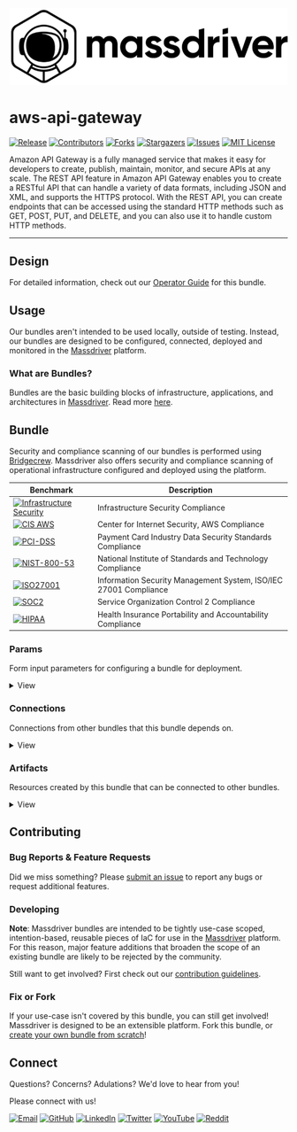 [![Massdriver][logo]][website]

# aws-api-gateway

[![Release][release_shield]][release_url]
[![Contributors][contributors_shield]][contributors_url]
[![Forks][forks_shield]][forks_url]
[![Stargazers][stars_shield]][stars_url]
[![Issues][issues_shield]][issues_url]
[![MIT License][license_shield]][license_url]

Amazon API Gateway is a fully managed service that makes it easy for developers to create, publish, maintain,
monitor, and secure APIs at any scale. The REST API feature in Amazon API Gateway enables you to create a
RESTful API that can handle a variety of data formats, including JSON and XML, and supports the HTTPS protocol.
With the REST API, you can create endpoints that can be accessed using the standard HTTP methods such as GET,
POST, PUT, and DELETE, and you can also use it to handle custom HTTP methods.

---

## Design

For detailed information, check out our [Operator Guide](operator.mdx) for this bundle.

## Usage

Our bundles aren't intended to be used locally, outside of testing. Instead, our bundles are designed to be configured, connected, deployed and monitored in the [Massdriver][website] platform.

### What are Bundles?

Bundles are the basic building blocks of infrastructure, applications, and architectures in [Massdriver][website]. Read more [here](https://docs.massdriver.cloud/concepts/bundles).

## Bundle

<!-- COMPLIANCE:START -->

Security and compliance scanning of our bundles is performed using [Bridgecrew](https://www.bridgecrew.cloud/). Massdriver also offers security and compliance scanning of operational infrastructure configured and deployed using the platform.

| Benchmark                                                                                                                                                                                                                                                       | Description                        |
| --------------------------------------------------------------------------------------------------------------------------------------------------------------------------------------------------------------------------------------------------------------- | ---------------------------------- |
| [![Infrastructure Security](https://www.bridgecrew.cloud/badges/github/massdriver-cloud/aws-api-gateway/general)](https://www.bridgecrew.cloud/link/badge?vcs=github&fullRepo=massdriver-cloud%2Faws-api-gateway&benchmark=INFRASTRUCTURE+SECURITY) | Infrastructure Security Compliance |
| [![CIS AWS](https://www.bridgecrew.cloud/badges/github/massdriver-cloud/aws-api-gateway/cis_aws)](https://www.bridgecrew.cloud/link/badge?vcs=github&fullRepo=massdriver-cloud%2Faws-api-gateway&benchmark=CIS+AWS+V1.2) | Center for Internet Security, AWS Compliance |
| [![PCI-DSS](https://www.bridgecrew.cloud/badges/github/massdriver-cloud/aws-api-gateway/pci)](https://www.bridgecrew.cloud/link/badge?vcs=github&fullRepo=massdriver-cloud%2Faws-api-gateway&benchmark=PCI-DSS+V3.2) | Payment Card Industry Data Security Standards Compliance |
| [![NIST-800-53](https://www.bridgecrew.cloud/badges/github/massdriver-cloud/aws-api-gateway/nist)](https://www.bridgecrew.cloud/link/badge?vcs=github&fullRepo=massdriver-cloud%2Faws-api-gateway&benchmark=NIST-800-53) | National Institute of Standards and Technology Compliance |
| [![ISO27001](https://www.bridgecrew.cloud/badges/github/massdriver-cloud/aws-api-gateway/iso)](https://www.bridgecrew.cloud/link/badge?vcs=github&fullRepo=massdriver-cloud%2Faws-api-gateway&benchmark=ISO27001) | Information Security Management System, ISO/IEC 27001 Compliance |
| [![SOC2](https://www.bridgecrew.cloud/badges/github/massdriver-cloud/aws-api-gateway/soc2)](https://www.bridgecrew.cloud/link/badge?vcs=github&fullRepo=massdriver-cloud%2Faws-api-gateway&benchmark=SOC2)| Service Organization Control 2 Compliance |
| [![HIPAA](https://www.bridgecrew.cloud/badges/github/massdriver-cloud/aws-api-gateway/hipaa)](https://www.bridgecrew.cloud/link/badge?vcs=github&fullRepo=massdriver-cloud%2Faws-api-gateway&benchmark=HIPAA) | Health Insurance Portability and Accountability Compliance |

<!-- COMPLIANCE:END -->

### Params

Form input parameters for configuring a bundle for deployment.

<details>
<summary>View</summary>

<!-- PARAMS:START -->
## Properties

- **`dns`** *(object)*: Configuration to enable custom DNS and SSL Certs.
  - **`enabled`** *(boolean)*: Enabling this option will allow you to define DNS for your API Gateway. Default: `True`.
- **`monitoring`** *(object)*
  - **`mode`** *(string)*: Enable and customize APIGateway metric alarms. Default: `AUTOMATED`.
    - **One of**
      - Automated
      - Custom
      - Disabled
- **`rest_api`** *(object)*: API GATEWAY general configuration.
  - **`endpoint_configuration`** *(string)*: API Gateways can be region bound, or edge optimized which will create a global presence. Must be one of: `['EDGE', 'REGIONAL']`.
  - **`region`** *(string)*: AWS Region to provision in.

    Examples:
    ```json
    "us-west-2"
    ```

  - **`stage_name`** *(string)*: Deployments of API gateway are tied to a stage. Default: `live`.
## Examples

  ```json
  {
      "__name": "Wizard",
      "dns": {
          "enabled": false
      },
      "monitoring": {
          "mode": "AUTOMATED"
      },
      "rest_api": {
          "endpoint_configuration": "REGIONAL",
          "region": "us-west-2",
          "stage_name": "live"
      }
  }
  ```

  ```json
  {
      "__name": "Edge Optimized",
      "rest_api": {
          "endpoint_configuration": "EDGE"
      }
  }
  ```

  ```json
  {
      "__name": "Regional",
      "rest_api": {
          "endpoint_configuration": "REGIONAL"
      }
  }
  ```

<!-- PARAMS:END -->

</details>

### Connections

Connections from other bundles that this bundle depends on.

<details>
<summary>View</summary>

<!-- CONNECTIONS:START -->
## Properties

- **`aws_authentication`** *(object)*: . Cannot contain additional properties.
  - **`data`** *(object)*
    - **`arn`** *(string)*: Amazon Resource Name.

      Examples:
      ```json
      "arn:aws:rds::ACCOUNT_NUMBER:db/prod"
      ```

      ```json
      "arn:aws:ec2::ACCOUNT_NUMBER:vpc/vpc-foo"
      ```

    - **`external_id`** *(string)*: An external ID is a piece of data that can be passed to the AssumeRole API of the Security Token Service (STS). You can then use the external ID in the condition element in a role's trust policy, allowing the role to be assumed only when a certain value is present in the external ID.
  - **`specs`** *(object)*
    - **`aws`** *(object)*: .
      - **`region`** *(string)*: AWS Region to provision in.

        Examples:
        ```json
        "us-west-2"
        ```

<!-- CONNECTIONS:END -->

</details>

### Artifacts

Resources created by this bundle that can be connected to other bundles.

<details>
<summary>View</summary>

<!-- ARTIFACTS:START -->
## Properties

- **`api_gateway`** *(object)*: AWS API Gateway and it's Default Stage. Cannot contain additional properties.
  - **`data`** *(object)*
    - **`infrastructure`** *(object)*
      - **`arn`** *(string)*: Amazon Resource Name format for API Gateway and related resources.

        Examples:
        ```json
        "arn:partition:apigateway:region::/restapis/api-id"
        ```

        ```json
        "arn:partition:apigateway:region::/restapis/api-id/stages/stage-id"
        ```

      - **`root_resource_id`** *(string)*: Id of the API Gateway resource at the '/' route.
      - **`stage_arn`** *(string)*: Amazon Resource Name format for API Gateway and related resources.

        Examples:
        ```json
        "arn:partition:apigateway:region::/restapis/api-id"
        ```

        ```json
        "arn:partition:apigateway:region::/restapis/api-id/stages/stage-id"
        ```

  - **`specs`** *(object)*
    - **`aws`** *(object)*: .
      - **`region`** *(string)*: AWS Region to provision in.

        Examples:
        ```json
        "us-west-2"
        ```

<!-- ARTIFACTS:END -->

</details>

## Contributing

<!-- CONTRIBUTING:START -->

### Bug Reports & Feature Requests

Did we miss something? Please [submit an issue](https://github.com/massdriver-cloud/aws-api-gateway/issues) to report any bugs or request additional features.

### Developing

**Note**: Massdriver bundles are intended to be tightly use-case scoped, intention-based, reusable pieces of IaC for use in the [Massdriver][website] platform. For this reason, major feature additions that broaden the scope of an existing bundle are likely to be rejected by the community.

Still want to get involved? First check out our [contribution guidelines](https://docs.massdriver.cloud/bundles/contributing).

### Fix or Fork

If your use-case isn't covered by this bundle, you can still get involved! Massdriver is designed to be an extensible platform. Fork this bundle, or [create your own bundle from scratch](https://docs.massdriver.cloud/bundles/development)!

<!-- CONTRIBUTING:END -->

## Connect

<!-- CONNECT:START -->

Questions? Concerns? Adulations? We'd love to hear from you!

Please connect with us!

[![Email][email_shield]][email_url]
[![GitHub][github_shield]][github_url]
[![LinkedIn][linkedin_shield]][linkedin_url]
[![Twitter][twitter_shield]][twitter_url]
[![YouTube][youtube_shield]][youtube_url]
[![Reddit][reddit_shield]][reddit_url]

<!-- markdownlint-disable -->

[logo]: https://raw.githubusercontent.com/massdriver-cloud/docs/main/static/img/logo-with-logotype-horizontal-400x110.svg

[docs]: https://docs.massdriver.cloud/?utm_source=github&utm_medium=readme&utm_campaign=aws-api-gateway&utm_content=docs
[website]: https://www.massdriver.cloud/?utm_source=github&utm_medium=readme&utm_campaign=aws-api-gateway&utm_content=website
[github]: https://github.com/massdriver-cloud?utm_source=github&utm_medium=readme&utm_campaign=aws-api-gateway&utm_content=github
[slack]: https://massdriverworkspace.slack.com/?utm_source=github&utm_medium=readme&utm_campaign=aws-api-gateway&utm_content=slack
[linkedin]: https://www.linkedin.com/company/massdriver/?utm_source=github&utm_medium=readme&utm_campaign=aws-api-gateway&utm_content=linkedin

[contributors_shield]: https://img.shields.io/github/contributors/massdriver-cloud/aws-api-gateway.svg?style=for-the-badge
[contributors_url]: https://github.com/massdriver-cloud/aws-api-gateway/graphs/contributors
[forks_shield]: https://img.shields.io/github/forks/massdriver-cloud/aws-api-gateway.svg?style=for-the-badge
[forks_url]: https://github.com/massdriver-cloud/aws-api-gateway/network/members
[stars_shield]: https://img.shields.io/github/stars/massdriver-cloud/aws-api-gateway.svg?style=for-the-badge
[stars_url]: https://github.com/massdriver-cloud/aws-api-gateway/stargazers
[issues_shield]: https://img.shields.io/github/issues/massdriver-cloud/aws-api-gateway.svg?style=for-the-badge
[issues_url]: https://github.com/massdriver-cloud/aws-api-gateway/issues
[release_url]: https://github.com/massdriver-cloud/aws-api-gateway/releases/latest
[release_shield]: https://img.shields.io/github/release/massdriver-cloud/aws-api-gateway.svg?style=for-the-badge
[license_shield]: https://img.shields.io/github/license/massdriver-cloud/aws-api-gateway.svg?style=for-the-badge
[license_url]: https://github.com/massdriver-cloud/aws-api-gateway/blob/main/LICENSE

[email_url]: mailto:support@massdriver.cloud
[email_shield]: https://img.shields.io/badge/email-Massdriver-black.svg?style=for-the-badge&logo=mail.ru&color=000000
[github_url]: mailto:support@massdriver.cloud
[github_shield]: https://img.shields.io/badge/follow-Github-black.svg?style=for-the-badge&logo=github&color=181717
[linkedin_url]: https://linkedin.com/in/massdriver-cloud
[linkedin_shield]: https://img.shields.io/badge/follow-LinkedIn-black.svg?style=for-the-badge&logo=linkedin&color=0A66C2

[twitter_url]: https://twitter.com/massdriver?utm_source=github&utm_medium=readme&utm_campaign=aws-api-gateway&utm_content=twitter
[twitter_shield]: https://img.shields.io/badge/follow-Twitter-black.svg?style=for-the-badge&logo=twitter&color=1DA1F2
[discourse_url]: https://community.massdriver.cloud?utm_source=github&utm_medium=readme&utm_campaign=aws-api-gateway&utm_content=discourse
[discourse_shield]: https://img.shields.io/badge/join-Discourse-black.svg?style=for-the-badge&logo=discourse&color=000000
[youtube_url]: https://www.youtube.com/channel/UCfj8P7MJcdlem2DJpvymtaQ
[youtube_shield]: https://img.shields.io/badge/subscribe-Youtube-black.svg?style=for-the-badge&logo=youtube&color=FF0000
[reddit_url]: https://www.reddit.com/r/massdriver
[reddit_shield]: https://img.shields.io/badge/subscribe-Reddit-black.svg?style=for-the-badge&logo=reddit&color=FF4500

<!-- markdownlint-restore -->

<!-- CONNECT:END -->
